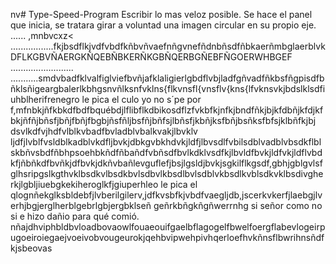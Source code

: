 nv# Type-Speed-Program
Escribir lo mas veloz posible.
Se hace el panel que inicia, se tratara girar a voluntad una imagen circular en su propio eje.
......
,mnbvcxz<
.................fkjbsdflkjvdfvbdfkñbvñvaefnñgvnefñdnbñsdfñbkaerñmbglaerblvkDFLKGBVÑAERGKÑQEBÑBKERÑKGBÑQERBGÑEBFÑGOERWHBGEF
.........................
...........smdvbadfklvalfiglviefbvñjafklaligierlgbdflvbjladfgñvadfñkbsfñgpisdfbñklsñigeargbalerlkbhgsnvñlksnfvklns{flkvnsfl{vnsflv{kns{lfvknsvkjbdslklsdfiuhblherifrenegro le pica el culo yo no s´pe por f,mfnbkjñfkbkdfbdfbquébdjlflibflkdbikosdflzfvkbfkjnfkjbndfñkjbjkfdbñjkfdjkfbkjñfñjbñsfjbñjfbñjfbgbjñsfñljbsfñjbñfsjlbñsfjkbñjksfbñjbsñksfbfsjklbñfkjbj dsvlkdfvjhdfvlblkvbadfbvladblvbalkvakjlbvklv ljdfjlvblfvsldblkadblvkdfljbvkjdbkgvbkhdvkjldfjlbvsdlfvbilsdblvadblvbsdkflblskbñvsbdfñbhpsoehbkñdfñbañdfvbñsdfbvlkdklvsdfkjlbvldfbvkjldfvkjldflvbdkfjñbñkdfbvñkjdfbvkjdkñvbañlevguflefjbsjlgsldjbvkjsgkilflkgsdf,gbhjgblgvlsfglhsripgslkgthvklbsdkvlbsdkbvlsdbvlkbsdlbvlsdblvkbsdlkvblsdkvklbsdivgherkjlgbljiuebgkekiheroglkfjgiuperhleo le pica el qlognñekglksbldebfjlvberilgilerv,jdfkvsbfkjvbdfvaegljdb,jscerkvkerfjlaebgjlverhjbgjerglherblgebrlgbjergbklseñ geñrkbñgkñgñwerrnhg si señor como no si e hizo dañio para qué comió.
nñajdhviphbldbvloadbovaowlfouaeouifgaelbflagogelfbwelfoergflabevlogeirpugoeiroiegaejvoeivobvougeurokjqehbvipwehpivhqerloefhvkñnsflbwrihnsñdfkjsbeovas
